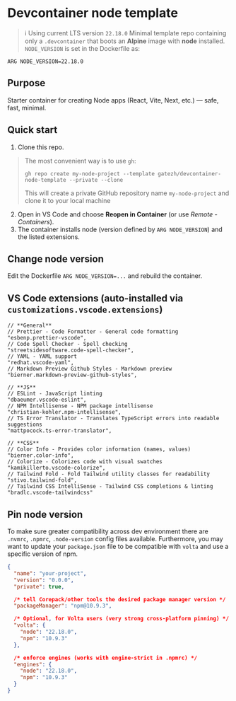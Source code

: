 # Devcontainer node template

> ℹ️ Using current LTS version `22.18.0`
Minimal template repo containing only a `.devcontainer` that boots an **Alpine** image with **node** installed.
`NODE_VERSION` is set in the Dockerfile as:

```
ARG NODE_VERSION=22.18.0
```



## Purpose

Starter container for creating Node apps (React, Vite, Next, etc.) — safe, fast, minimal.



## Quick start

1. Clone this repo.
  > The most convenient way is to use `gh`: 
  > ```
  > gh repo create my-node-project --template gatezh/devcontainer-node-template --private --clone
  > ```
  > This will create a private GitHub repository name `my-node-project` and clone it to your local machine
2. Open in VS Code and choose **Reopen in Container** (or use *Remote - Containers*).
3. The container installs node (version defined by `ARG NODE_VERSION`) and the listed extensions.



## Change node version

Edit the Dockerfile `ARG NODE_VERSION=...` and rebuild the container.



## VS Code extensions (auto-installed via `customizations.vscode.extensions`)



```
// **General**
// Prettier - Code Formatter - General code formatting
"esbenp.prettier-vscode",
// Code Spell Checker - Spell checking
"streetsidesoftware.code-spell-checker",
// YAML - YAML support
"redhat.vscode-yaml",
// Markdown Preview Github Styles - Markdown preview
"bierner.markdown-preview-github-styles",

// **JS**
// ESLint - JavaScript linting
"dbaeumer.vscode-eslint",
// NPM Intellisense - NPM package intellisense
"christian-kohler.npm-intellisense",
// TS Error Translator - Translates TypeScript errors into readable suggestions
"mattpocock.ts-error-translator",

// **CSS**
// Color Info - Provides color information (names, values)
"bierner.color-info",
// Colorize - Colorizes code with visual swatches
"kamikillerto.vscode-colorize",
// Tailwind Fold - Fold Tailwind utility classes for readability
"stivo.tailwind-fold",
// Tailwind CSS IntelliSense - Tailwind CSS completions & linting
"bradlc.vscode-tailwindcss"
```


## Pin node version

To make sure greater compatibility across dev environment there are `.nvmrc`, `.npmrc`, `.node-version` config files available.
Furthermore, you may want to update your `package.json` file to be compatible with `volta` and use a specific version of npm.


```json
{
  "name": "your-project",
  "version": "0.0.0",
  "private": true,

  /* tell Corepack/other tools the desired package manager version */
  "packageManager": "npm@10.9.3",

  /* Optional, for Volta users (very strong cross-platform pinning) */
  "volta": {
    "node": "22.18.0",
    "npm": "10.9.3"
  },

  /* enforce engines (works with engine-strict in .npmrc) */
  "engines": {
    "node": "22.18.0",
    "npm": "10.9.3"
  }
}
```

